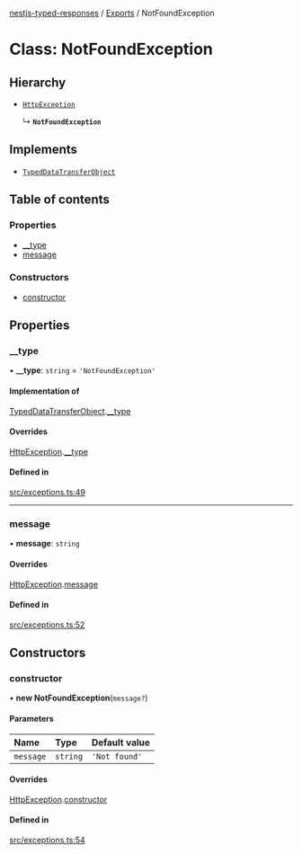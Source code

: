 [nestjs-typed-responses](../README.md) / [Exports](../modules.md) / NotFoundException

# Class: NotFoundException

## Hierarchy

- [`HttpException`](HttpException.md)

  ↳ **`NotFoundException`**

## Implements

- [`TypedDataTransferObject`](../interfaces/TypedDataTransferObject.md)

## Table of contents

### Properties

- [\_\_type](NotFoundException.md#__type)
- [message](NotFoundException.md#message)

### Constructors

- [constructor](NotFoundException.md#constructor)

## Properties

### \_\_type

• **\_\_type**: `string` = `'NotFoundException'`

#### Implementation of

[TypedDataTransferObject](../interfaces/TypedDataTransferObject.md).[__type](../interfaces/TypedDataTransferObject.md#__type)

#### Overrides

[HttpException](HttpException.md).[__type](HttpException.md#__type)

#### Defined in

[src/exceptions.ts:49](https://github.com/igrek8/nestjs-typed-responses/blob/e755f00/src/exceptions.ts#L49)

___

### message

• **message**: `string`

#### Overrides

[HttpException](HttpException.md).[message](HttpException.md#message)

#### Defined in

[src/exceptions.ts:52](https://github.com/igrek8/nestjs-typed-responses/blob/e755f00/src/exceptions.ts#L52)

## Constructors

### constructor

• **new NotFoundException**(`message?`)

#### Parameters

| Name | Type | Default value |
| :------ | :------ | :------ |
| `message` | `string` | `'Not found'` |

#### Overrides

[HttpException](HttpException.md).[constructor](HttpException.md#constructor)

#### Defined in

[src/exceptions.ts:54](https://github.com/igrek8/nestjs-typed-responses/blob/e755f00/src/exceptions.ts#L54)
